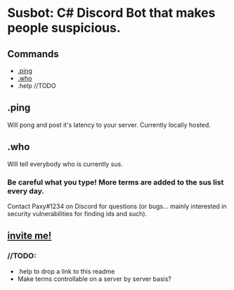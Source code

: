 # Susbot: C# Discord Bot that makes people suspicious.

## Commands
* [.ping](#.ping)
* [.who](#.help)
* .help //TODO


## .ping
Will pong and post it's latency to your server. Currently locally hosted.

## .who
Will tell everybody who is currently sus. 

### Be careful what you type! More terms are added to the sus list every day. 

Contact Paxy#1234 on Discord for questions (or bugs... mainly interested in security vulnerabilities for finding ids and such).

## [invite me!](https://discord.com/oauth2/authorize?client_id=814653688563367956&scope=bot&permissions=268954688)


### //TODO:
* .help to drop a link to this readme
* Make terms controllable on a server by server basis?

